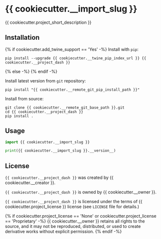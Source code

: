 # {{ cookiecutter.__import_slug }}

{{ cookiecutter.project_short_description }}


## Installation

{% if cookiecutter.add_twine_support == 'Yes' -%}
Install with `pip`:
```shell
pip install --upgrade {{ cookiecutter.__twine_pip_index_url }} {{ cookiecutter.__project_dash }}
```
{% else -%}
{% endif -%}


Install latest version from `git` repository:
```shell
pip install "{{ cookiecutter.__remote_git_pip_install_path }}"
```


Install from source:
```shell
git clone {{ cookiecutter.__remote_git_base_path }}.git
cd {{ cookiecutter.__project_dash }} 
pip install .
```


## Usage

```python
import {{ cookiecutter.__import_slug }}

print({{ cookiecutter.__import_slug }}.__version__)
```


## License

`{{ cookiecutter.__project_dash }}` was created by {{ cookiecutter.__creator }}.

`{{ cookiecutter.__project_dash }}` is owned by {{ cookiecutter.__owner }}.

`{{ cookiecutter.__project_dash }}` is licensed under the terms of {{ cookiecutter.project_license }} license
(see `LICENSE` file for details.)

{% if cookiecutter.project_license == 'None' or cookiecutter.project_license == 'Proprietary' -%}
{{ cookiecutter.__owner }} retains all rights to the source, and it may not be reproduced, distributed, 
or used to create derivative works without explicit permission.
{% endif -%}
